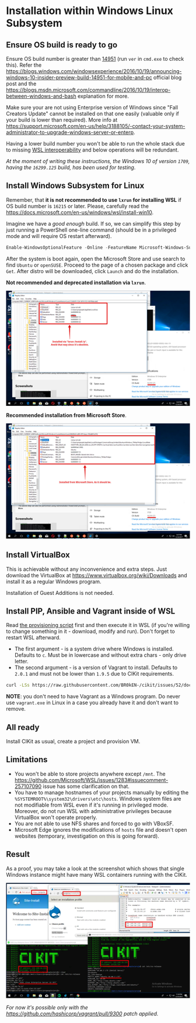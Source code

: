 # Installation within Windows Linux Subsystem

## Ensure OS build is ready to go

Ensure OS build number is greater than [14951](https://docs.microsoft.com/ru-ru/windows/wsl/release-notes#build-14951) (run `ver` in `cmd.exe` to check this). Refer the https://blogs.windows.com/windowsexperience/2016/10/19/announcing-windows-10-insider-preview-build-14951-for-mobile-and-pc official blog post and the https://blogs.msdn.microsoft.com/commandline/2016/10/19/interop-between-windows-and-bash explanation for more.

Make sure your are not using Enterprise version of Windows since "Fall Creators Update" cannot be installed on that one easily (valuable only if your build is lower than required). More info at https://support.microsoft.com/en-us/help/3188105/-contact-your-system-administrator-to-upgrade-windows-server-or-enterp.

Having a lower build number you won't be able to run the whole stack due to missing [WSL interoperability](https://docs.microsoft.com/en-us/windows/wsl/interop) and below operations will be redundant.

*At the moment of writing these instructions, the Windows 10 of version `1709`, having the `16299.125` build, has been used for testing*.

## Install Windows Subsystem for Linux

Remember, that **it is not recommended to use `lxrun` for installing WSL** if OS build number is `16215` or later. Please, carefully read the https://docs.microsoft.com/en-us/windows/wsl/install-win10.

Imagine we have a *good enough* build. If so, we can simplify this step by just running a PowerShell one-line command (should be in a privileged mode and will require OS restart afterward).

```powershell
Enable-WindowsOptionalFeature -Online -FeatureName Microsoft-Windows-Subsystem-Linux
```

After the system is boot again, open the Microsoft Store and use search to find `Ubuntu` or `openSUSE`. Proceed to the page of a chosen package and click `Get`. After distro will be downloaded, click `Launch` and do the installation.

**Not recommended and deprecated installation via `lxrun`**.

![Installation via lxrun](images/16215-lxrun.png)

**Recommended installation from Microsoft Store**.

![Installation from store](images/16215-store.png)

## Install VirtualBox

This is achievable without any inconvenience and extra steps. Just download the VirtualBox at https://www.virtualbox.org/wiki/Downloads and install it as a regular Windows program.

Installation of Guest Additions is not needed.

## Install PIP, Ansible and Vagrant inside of WSL

Read [the provisioning script](wsl-provision.sh) first and then execute it in WSL (if you're willing to change something in it - download, modify and run). Don't forget to restart WSL afterward.

- The first argument - is a system drive where Windows is installed. Defaults to `c`. Must be in lowercase and without extra chars - only drive letter.
- The second argument - is a version of Vagrant to install. Defaults to `2.0.1` and must not be lower than `1.9.5` due to CIKit requirements.

```bash
curl -LSs https://raw.githubusercontent.com/BR0kEN-/cikit/issues/52/docs/vagrant/wsl/wsl-provision.sh | bash -s -- "c" "2.0.1"
```

**NOTE**: you don't need to have Vagrant as a Windows program. Do never use `vagrant.exe` in Linux in a case you already have it and don't want to remove.

## All ready

Install CIKit as usual, create a project and provision VM.

## Limitations

- You won't be able to store projects anywhere except `/mnt`. The https://github.com/Microsoft/WSL/issues/1283#issuecomment-257107090 issue has some clarification on that.
- You have to manage hostnames of your projects manually by editing the `%SYSTEMROOT%\system32\drivers\etc\hosts`. Windows system files are not modifiable from WSL even if it's running in privileged mode. Moreover, do not run WSL with administrative privileges because VirtualBox won't operate properly.
- You are not able to use NFS shares and forced to go with VBoxSF.
- Microsoft Edge ignores the modifications of `hosts` file and doesn't open websites (temporary, investigation on this is going forward).

## Result

As a proof, you may take a look at the screenshot which shows that single Windows instance might have many WSL containers running with the CIKit.

![CIKit VM on openSUSE and Ubuntu](images/wsl-cikit-opensuse-and-ubuntu.png)

*For now it's possible only with the https://github.com/hashicorp/vagrant/pull/9300 patch applied.*
